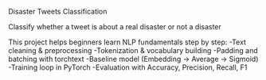 Disaster Tweets Classification

Classify whether a tweet is about a real disaster or not a disaster 

This project helps beginners learn NLP fundamentals step by step:
-Text cleaning & preprocessing
-Tokenization & vocabulary building
-Padding and batching with torchtext
-Baseline model (Embedding → Average → Sigmoid)
-Training loop in PyTorch
-Evaluation with Accuracy, Precision, Recall, F1
